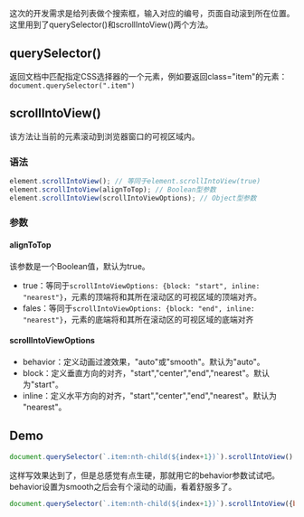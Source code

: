 这次的开发需求是给列表做个搜索框，输入对应的编号，页面自动滚到所在位置。这里用到了querySelector()和scrollIntoView()两个方法。

## querySelector()

返回文档中匹配指定CSS选择器的一个元素，例如要返回class="item"的元素：`document.querySelector(".item")`

## scrollIntoView()

该方法让当前的元素滚动到浏览器窗口的可视区域内。

### 语法

```javascript
element.scrollIntoView(); // 等同于element.scrollIntoView(true) 
element.scrollIntoView(alignToTop); // Boolean型参数 
element.scrollIntoView(scrollIntoViewOptions); // Object型参数
```

### 参数

#### alignToTop

该参数是一个Boolean值，默认为true。

- true：等同于`scrollIntoViewOptions: {block: "start", inline: "nearest"}`，元素的顶端将和其所在滚动区的可视区域的顶端对齐。
- fales：等同于`scrollIntoViewOptions: {block: "end", inline: "nearest"}`，元素的底端将和其所在滚动区的可视区域的底端对齐

#### scrollIntoViewOptions

- behavior：定义动画过渡效果，"auto"或"smooth"。默认为"auto"。
- block：定义垂直方向的对齐，"start","center","end","nearest"。默认为"start"。
- inline：定义水平方向的对齐，"start","center","end","nearest"。默认为 "nearest"。

## Demo

```javascript
document.querySelector(`.item:nth-child(${index+1})`).scrollIntoView()
```

这样写效果达到了，但是总感觉有点生硬，那就用它的behavior参数试试吧。behavior设置为smooth之后会有个滚动的动画，看着舒服多了。

```javascript
document.querySelector(`.item:nth-child(${index+1})`).scrollIntoView({behavior:"smooth"})
```